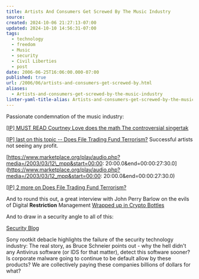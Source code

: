 ```yaml
---
title: Artists And Consumers Get Screwed By The Music Industry
source: 
created: 2024-10-06 21:27:13-07:00
updated: 2024-10-10 14:56:31-07:00
tags:
  - technology
  - freedom
  - Music
  - security
  - Civil Liberties
  - post
date: 2006-06-25T16:06:00.000-07:00
published: true
url: /2006/06/artists-and-consumers-get-screwed-by.html
aliases:
  - Artists-and-consumers-get-screwed-by-the-music-industry
linter-yaml-title-alias: Artists-and-consumers-get-screwed-by-the-music-industry
---
```



Passionate condemnation of the music industry:  
  
[\[IP\] MUST READ Courtney Love does the math The controversial singertak](https://www.interesting-people.org/archives/interesting-people/200303/msg00188.html "[IP] MUST READ Courtney Love does the math The controversial singertak")  
  
[\[IP\] last on this topic -- Does File Trading Fund Terrorism?](https://www.interesting-people.org/archives/interesting-people/200303/msg00206.html "[IP] last on this topic -- Does File Trading Fund Terrorism?") Successful artists not seeing any profit.  
  
[https://www.marketplace.org/play/audio.php?media=/2003/03/12\_mpp&start=00:00: 20:00.0&end=00:00:27:30.0](https://www.marketplace.org/play/audio.php?media=/2003/03/12_mpp&start=00:00: 20:00.0&end=00:00:27:30.0)  
  
[\[IP\] 2 more on Does File Trading Fund Terrorism?](https://www.interesting-people.org/archives/interesting-people/200303/msg00200.html "[IP] 2 more on Does File Trading Fund Terrorism?")  
  
And to round this out, a great interview with John Perry Barlow on the evils of Digital **Restriction** Management [Wrapped up in Crypto Bottles](https://www.heise.de/tp/english/inhalt/te/14337/1.html "Wrapped up in Crypto Bottles")  
  
And to draw in a security angle to all of this:  
  
[Security Blog](https://blog.qaddisin.com/2005_11_20_archive.html#113251459637723690 "Security Blog")  
  
Sony rootkit debacle highlights the failure of the security technology industry: The real story, as Bruce Schneier points out - why the hell didn't any Antivirus software (or IDS for that matter), detect this software sooner? Is corporate malware going to continue to be default allow by these products? We are collectively paying these companies billions of dollars for what?